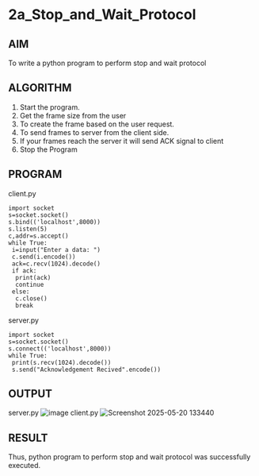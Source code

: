 # 2a_Stop_and_Wait_Protocol
## AIM 
To write a python program to perform stop and wait protocol
## ALGORITHM
1. Start the program.
2. Get the frame size from the user
3. To create the frame based on the user request.
4. To send frames to server from the client side.
5. If your frames reach the server it will send ACK signal to client
6. Stop the Program
## PROGRAM
client.py
```
import socket
s=socket.socket()
s.bind(('localhost',8000))
s.listen(5)
c,addr=s.accept()
while True:
 i=input("Enter a data: ")
 c.send(i.encode())
 ack=c.recv(1024).decode()
 if ack:
  print(ack)
  continue
 else:
  c.close()
  break
```
server.py
```
import socket
s=socket.socket()
s.connect(('localhost',8000))
while True:
 print(s.recv(1024).decode())
 s.send("Acknowledgement Recived".encode())
```
## OUTPUT
server.py
![image](https://github.com/user-attachments/assets/3c905704-021f-4713-bef8-e2a14f351538)
client.py
![Screenshot 2025-05-20 133440](https://github.com/user-attachments/assets/369f4be0-777a-4c7b-b343-18953e1e21ff)



## RESULT
Thus, python program to perform stop and wait protocol was successfully executed.
